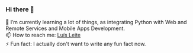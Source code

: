 ### Hi there 👋

🌱 I’m currently learning a lot of things, as integrating Python with Web and Remote Services and Mobile Apps Development.
<br>
📫 How to reach me: [Luís Leite](mailto:luis.alexleite@gmail.com?subject=[GitHub])
<br>
⚡ Fun fact: I actually don't want to write any fun fact now.
